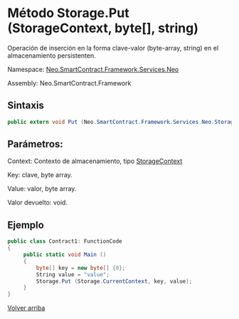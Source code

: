 # Método Storage.Put (StorageContext, byte[], string)

Operación de inserción en la forma clave-valor (byte-array, string) en el almacenamiento persistenten.

Namespace: [Neo.SmartContract.Framework.Services.Neo](../../AntShares.md)

Assembly: Neo.SmartContract.Framework

## Sintaxis

```c#
public extern void Put (Neo.SmartContract.Framework.Services.Neo.StorageContext context, byte[] key, byte[] value)
```

## Parámetros:

Context: Contexto de almacenamiento, tipo [StorageContext](../StorageContex.md)

Key: clave, byte array.

Value: valor, byte array.

Valor devuelto: void.

## Ejemplo

```c#
public class Contract1: FunctionCode
{
     public static void Main ()
     {
         byte[] key = new byte[] {0};
         String value = "value";
         Storage.Put (Storage.CurrentContext, key, value);
     }
}

```

[Volver arriba](../Storage.md)
